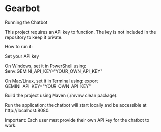 # Gearbot
Running the Chatbot

This project requires an API key to function. The key is not included in the repository to keep it private.

How to run it:

Set your API key

On Windows, set it in PowerShell using:
$env:GEMINI_API_KEY="YOUR_OWN_API_KEY"

On Mac/Linux, set it in Terminal using:
export GEMINI_API_KEY="YOUR_OWN_API_KEY"

Build the project using Maven (./mvnw clean package).

Run the application: the chatbot will start locally and be accessible at http://localhost:8080.

Important: Each user must provide their own API key for the chatbot to work.
